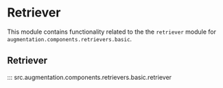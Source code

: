 # Retriever

This module contains functionality related to the the `retriever` module for `augmentation.components.retrievers.basic`.

## Retriever

::: src.augmentation.components.retrievers.basic.retriever

